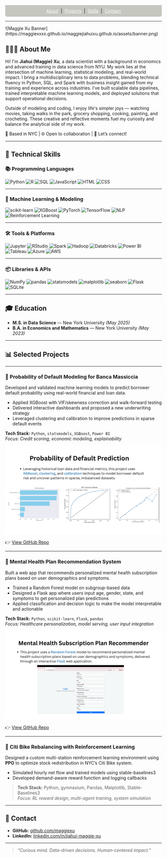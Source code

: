 <div style="position: sticky; top: 0; z-index: 999; background-color: rgba(141,146,129, 0.5); padding: 10px; text-align: center; border-radius: 0 0 6px 6px;">
  <a href="#-about-me" style="color: white;">About</a> &nbsp;|&nbsp;
  <a href="#-selected-projects" style="color: white;">Projects</a> &nbsp;|&nbsp;
  <a href="#-technical-skills" style="color: white;">Skills</a> &nbsp;|&nbsp;
  <a href="#-contact" style="color: white;">Contact</a>
</div>

<hr>
![Maggie Xu Banner](https://maggiexxxx.github.io/maggiejiahuixu.github.io/assets/banner.png) <!-- Optional banner image -->

## 👩🏻‍💻 About Me

Hi! I'm **Jiahui (Maggie) Xu**, a data scientist with a background in economics and advanced training in data science from NYU. My work lies at the intersection of machine learning, statistical modeling, and real-world impact. I bring a multidisciplinary lens to data problems, blending technical fluency in Python, SQL, and Spark with business insight gained from my training and experience across industries. I've built scalable data pipelines, trained interpretable machine learning models, and deployed solutions that support operational decisions.

Outside of modeling and coding, I enjoy life's simpler joys — watching movies, taking walks in the park, grocery shopping, cooking, painting, and crocheting. These creative and reflective moments fuel my curiosity and balance the analytical side of my work.

📍 Based in NYC | 🌐 Open to collaboration | 💬 Let’s connect!

---

## 🔧 Technical Skills

### 📚 Programming Languages

![Python](https://img.shields.io/badge/Python-3776AB?style=for-the-badge&logo=python&logoColor=white)
![R](https://img.shields.io/badge/R-276DC3?style=for-the-badge&logo=r&logoColor=white)
![SQL](https://img.shields.io/badge/SQL-4479A1?style=for-the-badge&logo=postgresql&logoColor=white)
![JavaScript](https://img.shields.io/badge/JavaScript-F7DF1E?style=for-the-badge&logo=javascript&logoColor=black)
![HTML](https://img.shields.io/badge/HTML-E34F26?style=for-the-badge&logo=html5&logoColor=white)
![CSS](https://img.shields.io/badge/CSS-1572B6?style=for-the-badge&logo=css3&logoColor=white)

---

### 🧠 Machine Learning & Modeling

![scikit-learn](https://img.shields.io/badge/scikit--learn-F7931E?style=for-the-badge&logo=scikitlearn&logoColor=white)
![XGBoost](https://img.shields.io/badge/XGBoost-E84427?style=for-the-badge&logo=python&logoColor=white)
![PyTorch](https://img.shields.io/badge/PyTorch-EE4C2C?style=for-the-badge&logo=pytorch&logoColor=white)
![TensorFlow](https://img.shields.io/badge/TensorFlow-FF6F00?style=for-the-badge&logo=tensorflow&logoColor=white)
![NLP](https://img.shields.io/badge/NLP-2E8B57?style=for-the-badge)
![Reinforcement Learning](https://img.shields.io/badge/Reinforcement%20Learning-8A2BE2?style=for-the-badge)

---

### 🛠 Tools & Platforms

![Jupyter](https://img.shields.io/badge/Jupyter-F37626?style=for-the-badge&logo=jupyter&logoColor=white)
![RStudio](https://img.shields.io/badge/RStudio-75AADB?style=for-the-badge&logo=rstudio&logoColor=white)
![Spark](https://img.shields.io/badge/Apache%20Spark-E25A1C?style=for-the-badge&logo=apachespark&logoColor=white)
![Hadoop](https://img.shields.io/badge/Hadoop-66CCFF?style=for-the-badge&logo=apachehadoop&logoColor=black)
![Databricks](https://img.shields.io/badge/Databricks-E3442B?style=for-the-badge&logo=databricks&logoColor=white)
![Power BI](https://img.shields.io/badge/Power%20BI-F2C811?style=for-the-badge&logo=powerbi&logoColor=black)
![Tableau](https://img.shields.io/badge/Tableau-E97627?style=for-the-badge&logo=tableau&logoColor=white)
![Azure](https://img.shields.io/badge/Azure-0078D4?style=for-the-badge&logo=microsoftazure&logoColor=white)
![AWS](https://img.shields.io/badge/AWS-232F3E?style=for-the-badge&logo=amazonaws&logoColor=white)

---

### 📦 Libraries & APIs

![NumPy](https://img.shields.io/badge/NumPy-013243?style=for-the-badge&logo=numpy&logoColor=white)
![pandas](https://img.shields.io/badge/pandas-150458?style=for-the-badge&logo=pandas&logoColor=white)
![statsmodels](https://img.shields.io/badge/statsmodels-4B8BBE?style=for-the-badge&logo=python&logoColor=white)
![matplotlib](https://img.shields.io/badge/matplotlib-11557C?style=for-the-badge&logo=python&logoColor=white)
![seaborn](https://img.shields.io/badge/seaborn-49BEB7?style=for-the-badge&logo=python&logoColor=white)
![Flask](https://img.shields.io/badge/Flask-000000?style=for-the-badge&logo=flask&logoColor=white)
![SQLite](https://img.shields.io/badge/SQLite-003B57?style=for-the-badge&logo=sqlite&logoColor=white)

---

## 🎓 Education

- **M.S. in Data Science** — New York University _(May 2025)_  
- **B.A. in Economics and Mathematics** — New York University _(May 2023)_

---

## 📊 Selected Projects

---

### 🏦 Probability of Default Modeling for Banca Massiccia  

Developed and validated machine learning models to predict borrower default probability using real-world financial and loan data.  
- Applied XGBoost with VIF/skewness correction and walk-forward testing  
- Delivered interactive dashboards and proposed a new underwriting strategy  
- Leveraged clustering and calibration to improve predictions in sparse default events

**Tech Stack:** `Python`, `statsmodels`, `XGBoost`, `Power BI`  
*Focus: Credit scoring, economic modeling, explainability*

![Loan Default Project Preview](/assets/img/pd_overview.png)

👉 [View GitHub Repo](https://github.com/MaggieXxxx/Probability-of-Default-Analysis)

---

### 💬 Mental Health Plan Recommendation System

Built a web app that recommends personalized mental health subscription plans based on user demographics and symptoms.  
- Trained a Random Forest model on subgroup-based data  
- Designed a Flask app where users input age, gender, state, and symptoms to get personalized plan predictions  
- Applied classification and decision logic to make the model interpretable and actionable

**Tech Stack:** `Python`, `scikit-learn`, `Flask`, `pandas`  
*Focus: Healthcare personalization, model serving, user input integration*

![Mental Health Project Preview](/assets/img/mh_overview.png)

👉 [View GitHub Repo](https://github.com/MaggieXxxx/DB-FinalProject)

---

### 🛴 Citi Bike Rebalancing with Reinforcement Learning  
Designed a custom multi-station reinforcement learning environment using **PPO** to optimize stock redistribution in NYC’s Citi Bike system.  
- Simulated hourly net flow and trained models using stable-baselines3  
- Developed demand-aware reward function and logging callbacks  

> **Tech Stack:** Python, gymnasium, Pandas, Matplotlib, Stable-Baselines3  
> _Focus: RL reward design, multi-agent training, system simulation_

---

## 🔗 Contact

- **GitHub:** [github.com/maggiexu](https://maggiexxxx.github.io)  
- **LinkedIn:** [linkedin.com/in/jiahui-maggie-xu](https://www.linkedin.com/in/maggie-xu-65394617a/)  

---

> _“Curious mind. Data-driven decisions. Human-centered impact.”_
